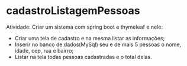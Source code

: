 # cadastroListagemPessoas

Atividade: 
Criar um sistema com spring boot e thymeleaf e nele:
- Criar uma tela de cadastro e na mesma listar as informações;
- Inserir no banco de dados(MySql) seu e de mais 5 pessoas o nome, idade, cep, rua e bairro;
- Listar na tela todas pessoas cadastradas e o total delas.
